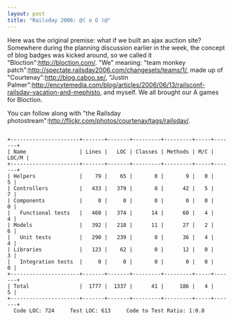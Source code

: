 ```yaml
--- 
layout: post
title: "Railsday 2006: @( o O )@"
---
```

Here was the original premise: what if we built an ajax auction site?  Somewhere during the planning discussion earlier in the week, the concept of blog badges was kicked around, so we called it "Bloction":http://bloction.com/.  "We" meaning: "team monkey patch":http://spectate.railsday2006.com/changesets/teams/1/, made up of "Courtenay":http://blog.caboo.se/, "Justin Palmer":http://encytemedia.com/blog/articles/2006/06/13/railsconf-railsday-vacation-and-mephisto, and myself.  We all brought our A games for Bloction.

You can follow along with "the Railsday photostream":http://flickr.com/photos/courtenay/tags/railsday/.

<pre><code>
+----------------------+-------+-------+---------+---------+-----+-------+
| Name                 | Lines |   LOC | Classes | Methods | M/C | LOC/M |
+----------------------+-------+-------+---------+---------+-----+-------+
| Helpers              |    79 |    65 |       0 |       9 |   0 |     5 |
| Controllers          |   433 |   379 |       8 |      42 |   5 |     7 |
| Components           |     0 |     0 |       0 |       0 |   0 |     0 |
|   Functional tests   |   460 |   374 |      14 |      60 |   4 |     4 |
| Models               |   392 |   218 |      11 |      27 |   2 |     6 |
|   Unit tests         |   290 |   239 |       8 |      36 |   4 |     4 |
| Libraries            |   123 |    62 |       0 |      12 |   0 |     3 |
|   Integration tests  |     0 |     0 |       0 |       0 |   0 |     0 |
+----------------------+-------+-------+---------+---------+-----+-------+
| Total                |  1777 |  1337 |      41 |     186 |   4 |     5 |
+----------------------+-------+-------+---------+---------+-----+-------+
  Code LOC: 724     Test LOC: 613     Code to Test Ratio: 1:0.8
</code></pre>

